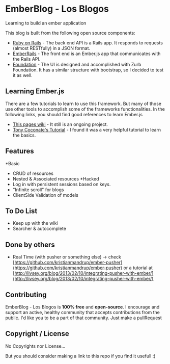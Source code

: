 EmberBlog - Los Blogos
==========

Learning to build an ember application

This blog is built from the following open source components:

- [Ruby on Rails](https://github.com/rails/rails) - The back end API is a Rails app. It responds to requests (almost RESTfully) in a JSON format.
- [EmberRails](https://github.com/emberjs/ember-rails) - The front end is an Ember.js app that communicates with the Rails API. 
- [Foundation](http://foundation.zurb.com/) - The UI is designed and accomplished with Zurb Foundation. It has a similar structure with bootstrap, so I decided to test it as well. 

## Learning Ember.js

There are a few tutorials to learn to use this framework. But many of those use other tools to accomplish some of the frameworks functionalities. In the following links, you should find good references to learn Ember.js
 
- [This pages wiki](https://github.com/hansfindel/ember_blog/wiki/Create-a-new-Ember-App) - It still is an ongoing project. 
- [Tony Coconate's Tutorial](http://www.devmynd.com/blog/2013-3-rails-ember-js) - I found it was a very helpful tutorial to learn the basics. 

## Features
*Basic
- CRUD of resources
- Nested & Associated resources
*Hacked 
- Log in with persistent sessions based on keys. 
- "Infinite scroll" for blogs
- ClientSide Validation of models

## To Do List
- Keep up with the wiki
- Searcher & autocomplete

## Done by others
- Real Time (with pusher or something else) -> check [https://github.com/kristianmandrup/ember-pusher](https://github.com/kristianmandrup/ember-pusher) or a tutorial at [http://livsey.org/blog/2013/02/10/integrating-pusher-with-ember/](http://livsey.org/blog/2013/02/10/integrating-pusher-with-ember/)

## Contributing
EmberBlog - Los Blogos is **100% free** and **open-source**. I encourage and support an active, healthy community that accepts contributions from the public. I'd like you to be a part of that community.
Just make a pullRequest

## Copyright / License
No Copyrights nor License... 

But you should consider making a link to this repo if you find it usefull :) 